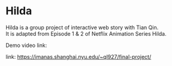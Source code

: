 # Hilda
Hilda is a group project of interactive web story with Tian Qin.\
It is adapted from Episode 1 & 2 of Netflix Animation Series Hilda.

Demo video link:

link: https://imanas.shanghai.nyu.edu/~ql927/final-project/


